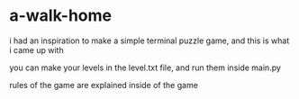 # a-walk-home

i had an inspiration to make a simple terminal puzzle game, and this is what i came up with

you can make your levels in the level.txt file, and run them inside main.py

rules of the game are explained inside of the game
